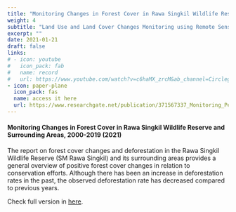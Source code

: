 ```yaml
---
title: "Monitoring Changes in Forest Cover in Rawa Singkil Wildlife Reserve and Surrounding Areas, 2000-2019 (2021)"
weight: 4
subtitle: "Land Use and Land Cover Changes Monitoring using Remote Sensing and GIS"
excerpt: ""
date: 2021-01-21
draft: false
links:
# - icon: youtube
#   icon_pack: fab
#   name: record
#   url: https://www.youtube.com/watch?v=c6haMX_zrcM&ab_channel=CirclegeoMedia
- icon: paper-plane
  icon_pack: fas
  name: access it here
  url: https://www.researchgate.net/publication/371567337_Monitoring_Perubahan_Tutupan_Hutan_di_Kawasan_Suaka_Margasatwa_Rawa_Singkil_dan_Sekitarnya_Periode_2000-2019).
---
```


#### Monitoring Changes in Forest Cover in Rawa Singkil Wildlife Reserve and Surrounding Areas, 2000-2019 (2021)

The report on forest cover changes and deforestation in the Rawa Singkil Wildlife Reserve (SM Rawa Singkil) and its surrounding areas provides a general overview of positive forest cover changes in relation to conservation efforts. Although there has been an increase in deforestation rates in the past, the observed deforestation rate has decreased compared to previous years.

Check full version in [here](https://www.researchgate.net/publication/371567337_Monitoring_Perubahan_Tutupan_Hutan_di_Kawasan_Suaka_Margasatwa_Rawa_Singkil_dan_Sekitarnya_Periode_2000-2019).